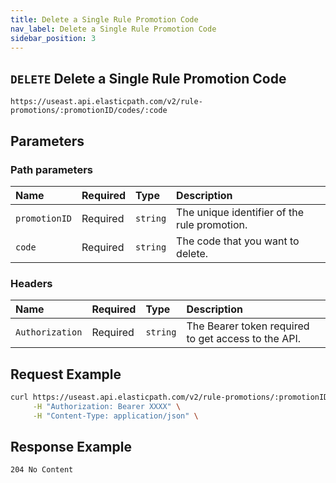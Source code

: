 ```yaml
---
title: Delete a Single Rule Promotion Code
nav_label: Delete a Single Rule Promotion Code
sidebar_position: 3
---
```


## `DELETE` Delete a Single Rule Promotion Code

```http
https://useast.api.elasticpath.com/v2/rule-promotions/:promotionID/codes/:code
```

## Parameters

### Path parameters

| Name | Required | Type     | Description                      |
|:-----|:---------|:---------|:---------------------------------|
| `promotionID` | Required | `string` | The unique identifier of the rule promotion. |
| `code` | Required | `string` | The code that you want to delete. |

### Headers

| Name            | Required | Type     | Description                          |
|:----------------|:---------|:---------|:-------------------------------------|
| `Authorization` | Required | `string` | The Bearer token required to get access to the API. |

## Request Example

```bash
curl https://useast.api.elasticpath.com/v2/rule-promotions/:promotionID/codes/:code \
     -H "Authorization: Bearer XXXX" \
     -H "Content-Type: application/json" \
```

## Response Example

`204 No Content`
